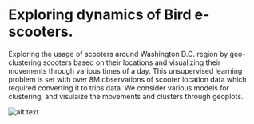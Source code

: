 # Exploring dynamics of Bird e-scooters.

Exploring the usage of scooters around Washington D.C. region by geo-clustering scooters based on their locations and 
visualizing their movements through various times of a day. This unsupervised learning problem is set with over 8M observations
of scooter location data which required converting it to trips data. We consider various models for clustering, and visulaize the movements and clusters through geoplots. 

![alt text](https://raw.githubusercontent.com/username/projectname/branch/path/to/img.png)
